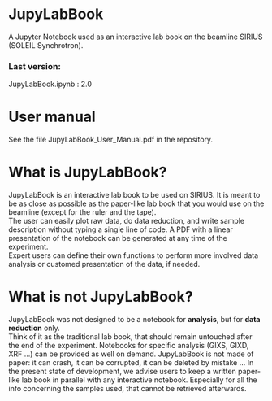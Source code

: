 # JupyLabBook
A Jupyter Notebook used as an interactive lab book on the beamline SIRIUS (SOLEIL Synchrotron).

### Last version:    
JupyLabBook.ipynb : 2.0     

# User manual

See the file JupyLabBook_User_Manual.pdf in the repository.


# What is JupyLabBook?
JupyLabBook is an interactive lab book to be used on SIRIUS. It is meant to be as close as possible as the paper-like lab book that you would use on the beamline (except for the ruler and the tape).  
The user can easily plot raw data, do data reduction, and write sample description without typing a single line of code. A PDF with a linear presentation of the notebook can be generated at any time of the experiment.  
Expert users can define their own functions to perform more involved data analysis or customed presentation of the data, if needed.

# What is not JupyLabBook?
JupyLabBook was not designed to be a notebook for **analysis**, but for **data reduction** only.  
Think of it as the traditional lab book, that should remain untouched after the end of the experiment. Notebooks for specific analysis (GIXS, GIXD, XRF ...) can be provided as well on demand.
JupyLabBook is not made of paper: it can crash, it can be corrupted, it can be deleted by mistake ... In the present state of development, we advise users to keep a written paper-like lab book in parallel with any interactive notebook. Especially for all the info concerning the samples used, that cannot be retrieved afterwards.
